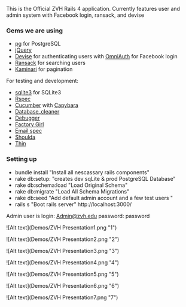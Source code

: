 This is the Official ZVH Rails 4 application. Currently features user and admin system with Facebook login, ransack, and devise 

### Gems we are using

- [pg](http://rubygems.org/gems/pg) for PostgreSQL
- [jQuery](https://github.com/rails/jquery-ujs)
- [Devise](https://github.com/plataformatec/devise) for authenticating users with [OmniAuth](https://github.com/intridea/omniauth) for Facebook login
- [Ransack](https://github.com/activerecord-hackery/ransack) for searching users
- [Kaminari](https://github.com/amatsuda/kaminari) for pagination

For testing and development:
- [sqlite3](http://rubygems.org/gems/sqllite) for SQLite3
- [Rspec](https://github.com/dchelimsky/rspec)
- [Cucumber](https://github.com/aslakhellesoy/cucumber) with [Capybara](https://github.com/jnicklas/capybara)
- [Database_cleaner](https://github.com/bmabey/database_cleaner)
- [Debugger](https://github.com/cldwalker/debugger)
- [Factory Girl](https://github.com/thoughtbot/factory_girl_rails)
- [Email spec](https://github.com/bmabey/email-spec)
- [Shoulda](https://github.com/thoughtbot/shoulda)
- [Thin](https://github.com/macournoyer/thin)

### Setting up
- bundle install "Install all nescassary rails components"
- rake db:setup: "creates dev sqLite & prod PostgreSQL Database"
- rake db:schema:load "Load Original Schema"
- rake db:migrate "Load All Schema Migrations"
- rake db:seed "Add default admin account and a few test users "
- rails s "Boot rails server" http://localhost:3000/

 Admin user is login: Admin@zvh.edu password: password 

![Alt text](Demos/ZVH Presentation1.png "1")

![Alt text](Demos/ZVH Presentation2.png "2")

![Alt text](Demos/ZVH Presentation3.png "3")

![Alt text](Demos/ZVH Presentation4.png "4")

![Alt text](Demos/ZVH Presentation5.png "5")

![Alt text](Demos/ZVH Presentation6.png "6")

![Alt text](Demos/ZVH Presentation7.png "7")
